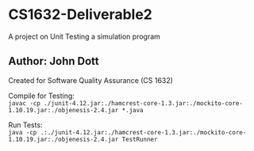 # CS1632-Deliverable2
A project on Unit Testing a simulation program
## Author: John Dott  
Created for Software Quality Assurance (CS 1632)


Compile for Testing:  
`javac -cp ./junit-4.12.jar:./hamcrest-core-1.3.jar:./mockito-core-1.10.19.jar:./objenesis-2.4.jar *.java`  

Run Tests:  
`java -cp .:./junit-4.12.jar:./hamcrest-core-1.3.jar:./mockito-core-1.10.19.jar:./objenesis-2.4.jar TestRunner`
